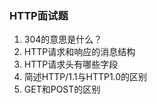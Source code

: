 

### HTTP面试题

1. 304的意思是什么？
2. HTTP请求和响应的消息结构
3. HTTP请求头有哪些字段
4. 简述HTTP/1.1与HTTP1.0的区别
5. GET和POST的区别